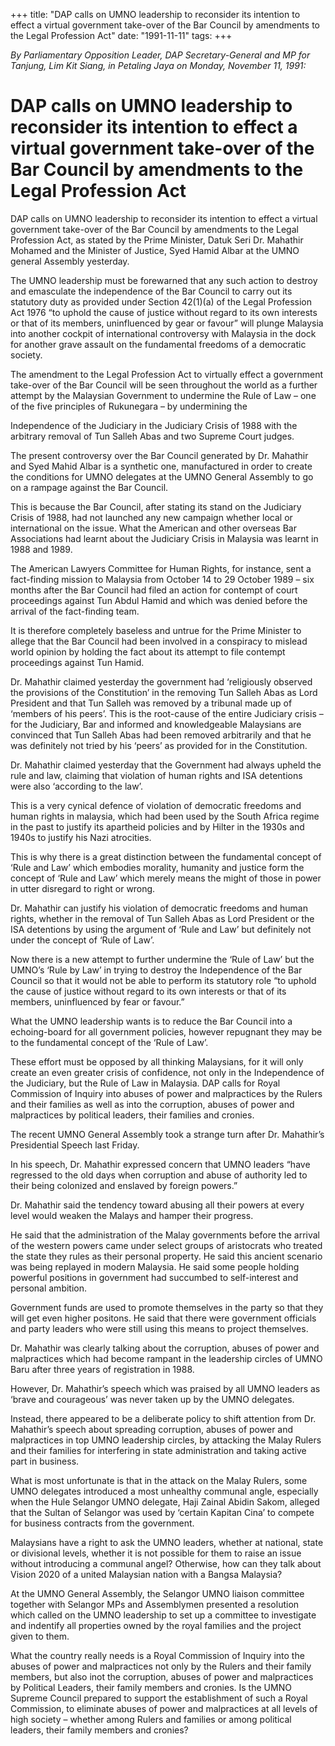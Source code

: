 +++ 
title: "DAP calls on UMNO leadership to reconsider its intention to effect a virtual government take-over of the Bar Council by amendments to the Legal Profession Act"
date: "1991-11-11"
tags:
+++

_By Parliamentary Opposition Leader, DAP Secretary-General and MP for Tanjung, Lim Kit Siang, in Petaling Jaya on Monday, November 11, 1991:_
						
# DAP calls on UMNO leadership to reconsider its intention to effect a virtual government take-over of the Bar Council by amendments to the Legal Profession Act

DAP calls on UMNO leadership to reconsider its intention to effect a virtual government take-over of the Bar Council by amendments to the Legal Profession Act, as stated by the Prime Minister, Datuk Seri Dr. Mahathir Mohamed and the Minister of Justice, Syed Hamid Albar at the UMNO general Assembly yesterday.</u>

The UMNO leadership must be forewarned that any such action to destroy and emasculate the independence of the Bar Council to carry out its statutory duty as provided under Section 42(1)(a) of the Legal Profession Act 1976 “to uphold the cause of justice without regard to its own interests or that of its members, uninfluenced by gear or favour” will plunge Malaysia into another cockpit of international controversy with Malaysia in the dock for another grave assault on the fundamental freedoms of a democratic society.

The amendment to the Legal Profession Act to virtually effect a government take-over of the Bar Council will be seen throughout the world as a further attempt by the Malaysian Government to undermine the Rule of Law – one of the five principles of Rukunegara – by undermining the 

Independence of the Judiciary in the Judiciary Crisis of 1988 with the arbitrary removal of Tun Salleh Abas and two Supreme Court judges.

 The present controversy over the Bar Council generated by Dr. Mahathir and Syed Mahid Albar is a synthetic one, manufactured in order to create the conditions for UMNO delegates at the UMNO General Assembly to go on a rampage against the Bar Council.

This is because the Bar Council, after stating its stand on the Judiciary Crisis of 1988, had not launched any new campaign whether local or international on the issue. What the American and other overseas Bar Associations had learnt about the Judiciary Crisis in Malaysia was learnt in 1988 and 1989.

The American Lawyers Committee for Human Rights, for instance, sent a fact-finding mission to Malaysia from October 14 to 29 October 1989 – six months after the Bar Council had filed an action for contempt of court proceedings against Tun Abdul Hamid and which was denied before the arrival of the fact-finding team.

It is therefore completely baseless and untrue for the Prime Minister to allege that the Bar Council had been involved in a conspiracy to mislead world opinion by holding the fact about its attempt to file contempt proceedings against Tun Hamid.

Dr. Mahathir claimed yesterday the government had ‘religiously observed the provisions of the Constitution’ in the removing Tun Salleh Abas as Lord President and that Tun Salleh was removed by a tribunal made up of ‘members of his peers’.
This is the root-cause of the entire Judiciary crisis – for the Judiciary, Bar and informed and knowledgeable Malaysians are convinced that Tun Salleh Abas had been removed arbitrarily and that he was definitely not tried by his ‘peers’ as provided for in the Constitution.		

Dr. Mahathir claimed yesterday that the Government had always upheld the rule and law, claiming that violation of human rights and ISA detentions were also ‘according to the law’.	

This is a very cynical defence of violation of democratic freedoms and human rights in malaysia, which had been used by the South Africa regime in the past to justify its apartheid policies and by Hilter in the 1930s and 1940s to justify his Nazi atrocities.

This is why there is a great distinction between the fundamental concept of ‘Rule and Law’ which embodies morality, humanity and justice form the concept of ‘Rule and Law’ which merely means the might of those in power in utter disregard to right or wrong.

Dr. Mahathir can justify his violation of democratic freedoms and human rights, whether in the removal of Tun Salleh Abas as Lord President or the ISA detentions by using the argument of ‘Rule and Law’ but definitely not under the concept of ‘Rule of Law’.

Now there is a new attempt to further undermine the ‘Rule of Law’ but the UMNO’s ‘Rule by Law’ in trying to destroy the Independence of the Bar Council so that it would not be able to perform its statutory role “to uphold the cause of justice without regard to its own interests or that of its members, uninfluenced by fear or favour.”		

What the UMNO leadership wants is to reduce the Bar Council into a echoing-board for all government policies, however repugnant they may be to the fundamental concept of the ‘Rule of Law’.

These effort must be opposed by all thinking Malaysians, for it will only create an even greater crisis of confidence, not only in the Independence of the Judiciary, but the Rule of Law in Malaysia.
DAP calls for Royal Commission of Inquiry into abuses of power and malpractices by the Rulers and their families as well as into the corruption, abuses of power and malpractices by political leaders, their families and cronies.									 

The recent UMNO General Assembly took a strange turn after Dr. Mahathir’s Presidential Speech last Friday.

In his speech, Dr. Mahathir expressed concern that UMNO leaders “have regressed to the old days when corruption and abuse of authority led to their being colonized and enslaved by foreign powers.”

Dr. Mahathir said the tendency toward abusing all their powers at every level would weaken the Malays and hamper their progress.

He said that the administration of the Malay governments before the arrival of the western powers came under select groups of aristocrats who treated the state they rules as their personal property.
He said this ancient scenario was being replayed in modern Malaysia. He said some people holding powerful positions in government had succumbed to self-interest and personal ambition. 

Government funds are used to promote themselves in the party so that they will get even higher positons.
He said that there were government officials and party leaders who were still using this means to project themselves.

Dr. Mahathir was clearly talking about the corruption, abuses of power and malpractices which had become rampant in the leadership circles of UMNO Baru after three years of registration in 1988.

However, Dr. Mahathir’s speech which was praised by all UMNO leaders as ‘brave and courageous’ was never taken up by the UMNO delegates.

Instead, there appeared to be a deliberate policy to shift attention from Dr. Mahathir’s speech about spreading corruption, abuses of power and malpractices in top UMNO leadership circles, by attacking the Malay Rulers and their families for interfering in state administration and taking active part in business.

What is most unfortunate is that in the attack on the Malay Rulers, some UMNO delegates introduced a most unhealthy communal angle, especially when the Hule Selangor UMNO delegate, Haji Zainal Abidin Sakom, alleged that the Sultan of Selangor was used by ‘certain Kapitan Cina’ to compete for business contracts from the government.

Malaysians have a right to ask the UMNO leaders, whether at national, state or divisional levels, whether it is not possible for them to raise an issue without introducing a communal angel? Otherwise, how can they talk about Vision 2020 of a united Malaysian nation with a Bangsa Malaysia?

At the UMNO General Assembly, the Selangor UMNO liaison committee together with Selangor MPs and Assemblymen presented a resolution which called on the UMNO leadership to set up a committee to investigate and indentify all properties owned by the royal families and the project given to them.

What the country really needs is a Royal Commission of Inquiry into the abuses of power and malpractices not only by the Rulers and their family members, but also inot the corruption, abuses of power and malpractices by Political Leaders, their family members and cronies.
Is the UMNO Supreme Council prepared to support the establishment of such a Royal Commission, to eliminate abuses of power and malpractices at all levels of high society – whether among Rulers and families or among political leaders, their family members and cronies?
 
